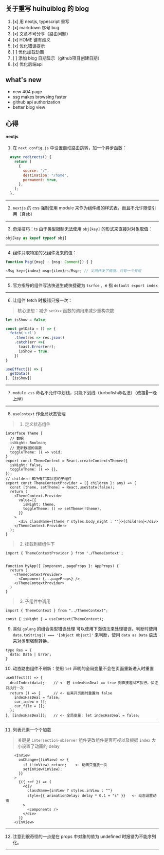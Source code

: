 ## 关于重写 huihuiblog 的 blog

1. [x] 用 nextjs, typescript 重写
2. [x] markdown 序号 bug
3. [x] 文章不可分享（路由问题）
4. [x] HOME 键有歧义
5. [x] 优化错误提示
6. [ ] 优化加载动画
7. [ ] 添加 blog 日期显示（github项目创建日期）
8. [x] 优化后端api

## what's new
- new 404 page
- ssg makes browsing faster 
- github api authorization
- better blog view

## 心得
#### nextjs
1. 在 `next.config.js` 中设置自动路由跳转，加一个异步函数：
```js
  async redirects() {
    return [
      {
        source: "/",
        destination: "/home",
        permanent: true,
      },
    ];
  },
 ```
 
 ---
 
2. `nextjs` 的 css 强制使用 module 来作为组件级的样式表，而且不允许随便引用（真sb）

---

3. 奇淫技巧：ts 由于类型限制无法使用 `obj[key]` 的形式来直接对对象取值：
```ts
obj[key as keyof typeof obj]
```

---

4. 组件只取特定的父组件发来的值：
```ts
function Msg({msg} : {msg: Comment}) { }

<Msg key={index} msg={item}></Msg>; // 父组件发了俩值，只有一个有用
```

---

5. 官方指导的组件写法快速生成快捷键为 `tsrfce` ，e 指 `default export index`

---

6. 让组件 fetch 时报错只报一次：
> 核心思想：减少 `setXxx` 函数的调用来减少重构次数
```ts
let isShow = false;

const getData = () => {
  fetch('url')
    .then(res => res.json()
    .catch(err =>{
      toast.Error(err);
      isShow = true;
    })
}

useEffect(() => {
  getData()
}, [isShow])
```

---

7. `module css` 命名不允许中划线，只能下划线（turbofish命名法）（改捏🐎一晚上焯）

---

8. `useContext` 作全局状态管理
> 1. 定义状态组件
```tsx
interface Theme {
  // 数据
  isNight: Boolean;
  // 更新数据的函数
  toggleTheme: () => void;
}
export const ThemeContext = React.createContext<Theme>({
  isNight: false,
  toggleTheme: () => {},
});
// childern 即所有共享状态的子组件
export const ThemeContextProvider = ({ children }: any) => {
  const [theme, setTheme] = React.useState(false);
  return (
    <ThemeContext.Provider
      value={{
        isNight: theme,
        toggleTheme: () => setTheme(!theme),
      }}
    >
      <div className={theme ? styles.body_night : ''}>{children}</div>
    </ThemeContext.Provider>
  );
}
```

> 2. 挂载到根组件下
```tsx
import { ThemeContextProvider } from './ThemeContext';


function MyApp({ Component, pageProps }: AppProps) {
  return (
    <ThemeContextProvider>
      <Component {...pageProps} />
    </ThemeContextProvider>
  )
}
```
> 3. 子组件中调用
```tsx
import { ThemeContext } from "../ThemeContext";

const { isNight } = useContext(ThemeContext);
```

9. 类似 `golang` 的组合类型错误处理
可以使用下面语法来处理错误，判断时使用 `data.toString() === '[object Object]'` 来判断，使用 `data as Data` 语法来对类型强制转换。
```tsx
type Res = {
  data: Data | Error;
}
```

10. 动态路由组件不刷新：使用 `let` 声明的全局变量不会在页面重新进入时重置
```tsx
useEffect(() => {
  dealIndex(data);    // <- 若 indexHasDeal == true 则直接返回不执行，保证只执行一次
  return () => {      // <- 在离开页面时重置为 false
    indexHasDeal = false;
    cur_index = [];
    cur_file = [];
  };
}, [indexHasDeal]);   // <- 全局变量: let indexHasDeal = false;
```

---

11. 列表元素一个个加载
> 关键是 `intersection-observer` 组件更改组件是否可视以及根据 `index` 大小设置了动画的 delay
```tsx
    <InView
      onChange={(inView) => {
        if (!inView) return;    <- 动画只播放一次
        setInView(inView);
      }}
    >
      {({ ref }) => (
        <div
          className={inView ? styles.inView : ""}
          style={{ animationDelay: delay * 0.1 + "s" }}   <- 动态设置动画
        >
          <components />
        </div>
      )}
    </InView>
```

---

12. 注意到很奇怪的一点是在 props 中对象的值为 undefined 时报错为不能序列化。

---


